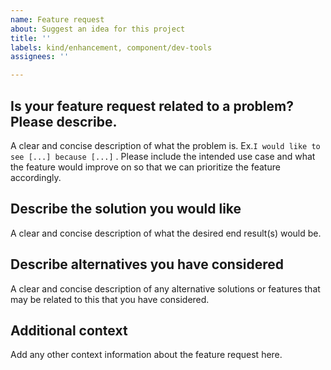 ```yaml
---
name: Feature request
about: Suggest an idea for this project
title: ''
labels: kind/enhancement, component/dev-tools
assignees: ''

---
```


## Is your feature request related to a problem? Please describe.

A clear and concise description of what the problem is. Ex.`I would like to see [...] because [...]` .
Please include the intended use case and what the feature would improve on so that we can prioritize
the feature accordingly.

## Describe the solution you would like

A clear and concise description of what the desired end result(s) would be.

## Describe alternatives you have considered

A clear and concise description of any alternative solutions or features that may be related to this that
you have considered.

## Additional context

Add any other context information about the feature request here.
